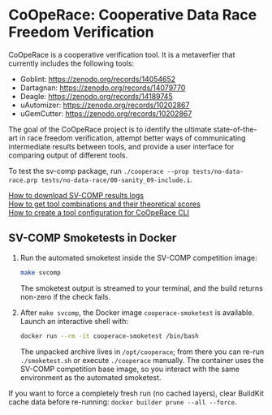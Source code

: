 # CoOpeRace: Cooperative Data Race Freedom Verification

CoOpeRace is a cooperative verification tool. 
It is a metaverfier that currently includes the following tools:
* Goblint: https://zenodo.org/records/14054652
* Dartagnan: https://zenodo.org/records/14079770
* Deagle: https://zenodo.org/records/14189745
* uAutomizer: https://zenodo.org/records/10202867
* uGemCutter: https://zenodo.org/records/10202867

The goal of the CoOpeRace project is to identify the ultimate state-of-the-art in race freedom verification,
attempt better ways of communicating intermediate results between tools, and 
provide a user interface for comparing output of different tools.

To test the sv-comp package, run `./cooperace --prop tests/no-data-race.prp tests/no-data-race/00-sanity_09-include.i`.

[How to download SV-COMP results logs](/src/tool_combinations)  
[How to get tool combinations and their theoretical scores](/src/tool_combinations)  
[How to create a tool configuration for CoOpeRace CLI](/conf)  

## SV-COMP Smoketests in Docker

1. Run the automated smoketest inside the SV-COMP competition image:
   ```bash
   make svcomp
   ```
   The smoketest output is streamed to your terminal, and the build returns non-zero if the check fails.

2. After `make svcomp`, the Docker image `cooperace-smoketest` is available. Launch an interactive shell with:
   ```bash
   docker run --rm -it cooperace-smoketest /bin/bash
   ```
   The unpacked archive lives in `/opt/cooperace`; from there you can re-run `./smoketest.sh` or execute `./cooperace` manually. The container uses the SV-COMP competition base image, so you interact with the same environment as the automated smoketest.

If you want to force a completely fresh run (no cached layers), clear BuildKit cache data before re-running:
`docker builder prune --all --force`.
